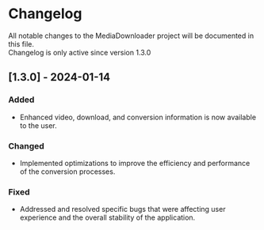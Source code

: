 # Changelog

All notable changes to the MediaDownloader project will be documented in this file.                
Changelog is only active since version 1.3.0

## [1.3.0] - 2024-01-14
### Added
- Enhanced video, download, and conversion information is now available to the user.

### Changed
- Implemented optimizations to improve the efficiency and performance of the conversion processes.

### Fixed
- Addressed and resolved specific bugs that were affecting user experience and the overall stability of the application.
